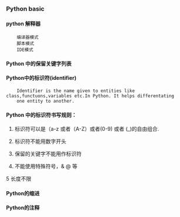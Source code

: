 ### Python basic

#### python 解释器

        编译器模式
        脚本模式
        IDE模式


#### Python 中的保留关键字列表

#### Python中的标识符(identifier)

        Identifier is the name given to entities like  class,functuons,variables etc.In Python. It helps differentating 
        one entity to another.

#### Python 中的标识符书写规则：

1. 标识符可以是（a-z 或者（A-Z）或者(0-9) 或者 (_)的自由组合.

2. 标识符不能用数字开头

3. 保留的关键字不能用作标识符

4. 不能使用特殊符号，& @ 等

5  长度不限


#### Python的缩进


#### Python的注释
